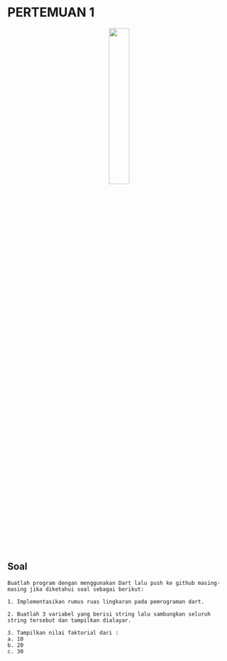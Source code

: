 # PERTEMUAN 1

<p align="center">
  <img src="https://media.tenor.com/mKTS5nbF1zcAAAAd/cute-anime-dancing.gif" width="30%" height="30%">
</p>

<!--
<p align="center">
  <img src="https://raw.githubusercontent.com/abhisheknaiidu/abhisheknaiidu/master/code.gif" width="50%" height="50%">
</p>
-->

## Soal
```
Buatlah program dengan menggunakan Dart lalu push ke github masing-masing jika diketahui soal sebagai berikut:

1. Implementasikan rumus ruas lingkaran pada pemrograman dart.

2. Buatlah 3 variabel yang berisi string lalu sambungkan seluruh string tersebut dan tampilkan dialayar.

3. Tampilkan nilai faktorial dari :
a. 10
b. 20
c. 30
```

